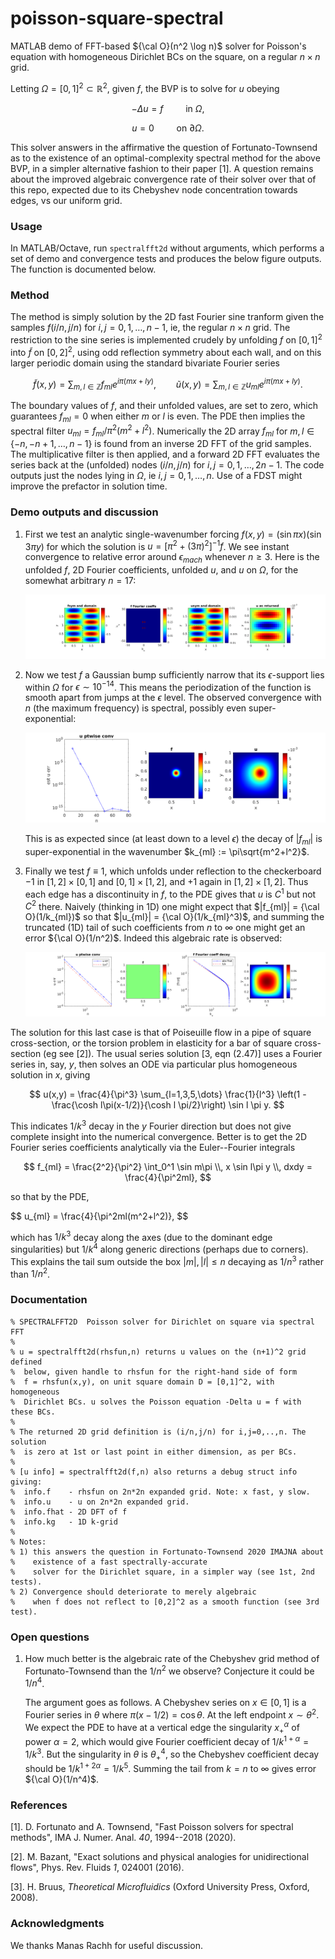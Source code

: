 # poisson-square-spectral

MATLAB demo of FFT-based ${\cal O}(n^2 \log n)$ solver for Poisson's equation with homogeneous Dirichlet BCs on the square, on a regular $n\times n$ grid.

Letting $\Omega = [0,1]^2 \subset \mathbb{R}^2$, given $f$,
the BVP is to solve for $u$ obeying

$$
-\Delta u = f \qquad \mbox{ in } \Omega,
$$

$$
u = 0 \qquad \mbox{ on } \partial\Omega.
$$

This solver answers in the affirmative the question of Fortunato-Townsend as to the existence of an optimal-complexity spectral method for the above BVP,
in a simpler alternative fashion to their paper [1].
A question remains about the improved algebraic convergence rate of their
solver over that of this repo, expected due to its Chebyshev node concentration towards edges, vs our uniform grid.

### Usage

In MATLAB/Octave, run `spectralfft2d` without arguments, which performs a set of demo and convergence tests and produces the below figure outputs. The function is documented below.

### Method

The method is simply solution by the 2D fast Fourier sine tranform
given the samples $f(i/n,j/n)$ for $i,j = 0,1,\dots,n-1$, ie, the
regular $n\times n$ grid.
The restriction to the sine series is implemented crudely
by unfolding $f$ on $[0,1]^2$ into $\tilde f$ on $[0,2]^2$,
using odd reflection symmetry about each wall, and on this
larger periodic domain using the standard bivariate Fourier series

$$
\tilde f(x,y) = \sum_{m,l\in\mathbb{Z}}
f_{ml} e^{i\pi(mx+ly)},
\qquad
\tilde u(x,y) = \sum_{m,l\in\mathbb{Z}} u_{ml} e^{i\pi(mx+ly)}.
$$

The boundary values of $f$, and their unfolded values, are set to zero,
which guarantees $f_{ml} = 0$ when either $m$ or $l$ is even.
The PDE then implies the spectral filter $u_{ml} = f_{ml}/\pi^2(m^2+l^2)$.
Numerically the 2D array $f_{ml}$ for $m,l\in\{-n,-n+1,\dots,n-1\}$
is found from an inverse 2D FFT of the grid samples.
The multiplicative filter is then applied, and a forward 2D FFT evaluates
the series back at the (unfolded) nodes $(i/n,j/n)$ for $i,j = 0,1,\dots,2n-1$.
The code outputs just the nodes lying in $\Omega$, ie $i,j = 0,1,\dots,n$.
Use of a FDST might improve the prefactor in solution time.

### Demo outputs and discussion

1. First we test an analytic single-wavenumber forcing
   $f(x,y) = (\sin \pi x)(\sin 3\pi y)$ for which the solution is
   $u = [\pi^2 + (3\pi)^2]^{-1}f$. We see instant convergence
   to relative error around $\epsilon_{mach}$ whenever $n \ge 3$.
   Here is the unfolded $f$, 2D Fourier coefficients, unfolded $u$,
   and $u$ on $\Omega$, for the somewhat arbitrary $n=17$:

   ![fig 1: analytic solution at single frequency](figs/fig1.png)

2. Now we test $f$ a Gaussian bump sufficiently narrow that its
   $\epsilon$-support lies within $\Omega$ for $\epsilon \sim 10^{-14}$.
   This means the periodization of the function is smooth apart from jumps
   at the $\epsilon$ level.
   The observed convergence with $n$ (the maximum frequency) is spectral,
   possibly even super-exponential:

   ![fig 2: spectral convergence for numerically localized Gaussian forcing](figs/fig2.png)

   This is as expected since (at least down to a level $\epsilon$)
   the decay of $|f_{ml}|$ is super-exponential in
   the wavenumber $k_{ml} := \pi\sqrt{m^2+l^2}$.

3. Finally we test $f\equiv 1$, which unfolds under reflection to the
   checkerboard
   $-1$ in $[1,2]\times[0,1]$ and $[0,1]\times[1,2]$, and $+1$ again
   in $[1,2]\times[1,2]$. Thus each edge has a discontinuity in $f$,
   to the PDE gives that $u$ is $C^1$ but not $C^2$ there.
   Naively (thinking in 1D)
   one might expect that $|f_{ml}| = {\cal O}(1/k_{ml})$ so that
   $|u_{ml}| = {\cal O}(1/k_{ml}^3)$,
   and summing the truncated (1D) tail of such coefficients from $n$ to $\infty$
   one might get an error ${\cal O}(1/n^2)$.
   Indeed this algebraic rate is observed:

   ![fig 3: algebraic convergence for constant forcing, due to weak corner singularities](figs/fig3.png)

The solution for this last case is that of Poiseuille flow in a pipe
of square cross-section, or the torsion problem in elasticity for a
bar of square cross-section (eg see [2]).  The usual series solution
[3, eqn (2.47)] uses a Fourier series in, say, $y$, then solves an ODE
via particular plus homogeneous solution in $x$, giving

$$
u(x,y) = \frac{4}{\pi^3} \sum_{l=1,3,5,\dots} \frac{1}{l^3}
\left(1 - \frac{\cosh l\pi(x-1/2)}{\cosh l \pi/2}\right)
\sin l \pi y.
$$
   
This indicates $1/k^3$ decay in the $y$ Fourier direction but does not
give complete insight into the numerical convergence. Better is to get
the 2D Fourier series coefficients analytically via the Euler--Fourier
integrals
   
$$
f_{ml} = \frac{2^2}{\pi^2} \int_0^1 \sin m\pi \\, x \sin l\pi y \\, dxdy
= \frac{4}{\pi^2ml},
$$
   
so that by the PDE,

$$
u_{ml} = \frac{4}\{\pi^2ml(m^2+l^2)},
$$
   
which has $1/k^3$ decay along the axes (due to the dominant edge
singularities) but $1/k^4$ along generic directions (perhaps due to
corners). This explains the tail sum outside the box $|m|,|l| \le n$
decaying as $1/n^3$ rather than $1/n^2$.


### Documentation

```
% SPECTRALFFT2D  Poisson solver for Dirichlet on square via spectral FFT
%
% u = spectralfft2d(rhsfun,n) returns u values on the (n+1)^2 grid defined
%  below, given handle to rhsfun for the right-hand side of form
%  f = rhsfun(x,y), on unit square domain D = [0,1]^2, with homogeneous
%  Dirichlet BCs. u solves the Poisson equation -Delta u = f with these BCs.
%
% The returned 2D grid definition is (i/n,j/n) for i,j=0,..,n. The solution
%  is zero at 1st or last point in either dimension, as per BCs.
%
% [u info] = spectralfft2d(f,n) also returns a debug struct info giving:
%  info.f    - rhsfun on 2n*2n expanded grid. Note: x fast, y slow.
%  info.u    - u on 2n*2n expanded grid.
%  info.fhat - 2D DFT of f
%  info.kg   - 1D k-grid
%
% Notes:
% 1) this answers the question in Fortunato-Townsend 2020 IMAJNA about
%    existence of a fast spectrally-accurate
%    solver for the Dirichlet square, in a simpler way (see 1st, 2nd tests).
% 2) Convergence should deteriorate to merely algebraic
%    when f does not reflect to [0,2]^2 as a smooth function (see 3rd test).
```

### Open questions

1. How much better is the algebraic rate of the Chebyshev grid method of Fortunato-Townsend than the $1/n^2$ we observe? Conjecture it could be $1/n^4$.

   The argument goes as follows. A Chebyshev series on $x\in[0,1]$
   is a Fourier series
   in $\theta$ where $\pi (x-1/2) = \cos \theta$. At the left endpoint
   $x\sim \theta^2$.
   We expect the PDE to have at a vertical edge the
   singularity $x_{+}^\alpha$ of power $\alpha=2$, which would give
   Fourier coefficient decay of $1/k^{1+\alpha} = 1/k^3$. But the
   singularity in $\theta$ is $\theta_{+}^4$, so the Chebyshev
   coefficient decay should be $1/k^{1+2\alpha} = 1/k^5$.
   Summing the tail from $k=n$ to $\infty$ gives error ${\cal O}(1/n^4)$.
   


### References

[1]. D. Fortunato and A. Townsend, "Fast Poisson solvers for spectral methods",
IMA J. Numer. Anal. _40_, 1994--2018 (2020).

[2]. M. Bazant, "Exact solutions and physical analogies for unidirectional flows", Phys. Rev. Fluids _1_, 024001 (2016).

[3]. H. Bruus, *Theoretical Microfluidics* (Oxford University Press, Oxford, 2008).


### Acknowledgments

We thanks Manas Rachh for useful discussion.
